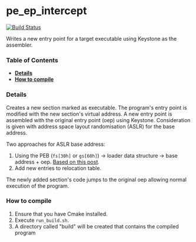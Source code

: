 # pe_ep_intercept
[![Build Status](https://travis-ci.org/Gavxn/pe_ep_intercept.svg?branch=master)](https://travis-ci.org/Gavxn/pe_ep_intercept)

Writes a new entry point for a target executable using Keystone as the assembler.

### Table of Contents
* **[Details](#Details)**
* **[How to compile](#How-to-compile)**

### Details

Creates a new section marked as executable. The program's entry point is modified with the new section's virtual address. A new entry point is assembled
with the original entry point (oep) using Keystone. Consideration is given with address space layout randomisation (ASLR) for the base address.

Two approaches for ASLR base address:
1. Using the PEB (`fs[30h]` or `gs[60h]`) -> loader data structure -> base address + oep. [Based on this post][1].
2. Add new entries to relocation table.

The newly added section's code jumps to the original oep allowing normal execution of the program.

### How to compile

1. Ensure that you have Cmake installed.
2. Execute `run_build.sh`.
3. A directory called "build" will be created that contains the compiled program

[1]: https://illicitcoding.wordpress.com/2013/02/05/getting-the-base-address-of-a-dllexe-w-aslr-enabled/
